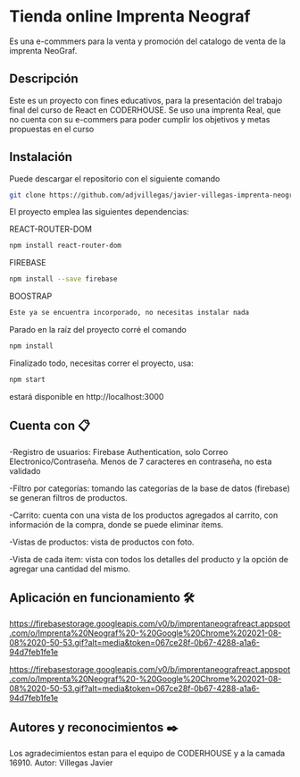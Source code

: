 # Tienda online Imprenta Neograf
Es una e-commmers para la venta y promoción del catalogo de venta de la imprenta NeoGraf.

## Descripción

Este es un proyecto con fines educativos, para la presentación del trabajo final del curso de React en CODERHOUSE. Se uso una imprenta Real, que no cuenta con su e-commers para poder cumplir los objetivos y metas propuestas en el curso

## Instalación

Puede descargar el repositorio con el siguiente comando

```bash
git clone https://github.com/adjvillegas/javier-villegas-imprenta-neograf.git
```
El proyecto emplea las siguientes dependencias:

REACT-ROUTER-DOM
```bash
npm install react-router-dom
```

FIREBASE
```bash
npm install --save firebase
```

BOOSTRAP
```bash
Este ya se encuentra incorporado, no necesitas instalar nada
```

Parado en la raíz del proyecto corré el comando
```bash
npm install
```

Finalizado todo, necesitas correr el proyecto, usa:
```bash
npm start
```
estará disponible en http://localhost:3000

## Cuenta con 📋
-Registro de usuarios: Firebase Authentication, solo Correo Electronico/Contraseña. Menos de 7 caracteres en contraseña, no esta validado

-Filtro por categorías: tomando las categorías de la base de datos (firebase) se generan filtros de productos.

-Carrito: cuenta con una vista de los productos agregados al carrito, con información de la compra, donde se puede eliminar items.

-Vistas de productos: vista de productos con foto.

-Vista de cada item: vista con todos los detalles del producto y la opción de agregar una cantidad del mismo.


## Aplicación en funcionamiento 🛠️

https://firebasestorage.googleapis.com/v0/b/imprentaneografreact.appspot.com/o/Imprenta%20Neograf%20-%20Google%20Chrome%202021-08-08%2020-50-53.gif?alt=media&token=067ce28f-0b67-4288-a1a6-94d7feb1fe1e

https://firebasestorage.googleapis.com/v0/b/imprentaneografreact.appspot.com/o/Imprenta%20Neograf%20-%20Google%20Chrome%202021-08-08%2020-50-53.gif?alt=media&token=067ce28f-0b67-4288-a1a6-94d7feb1fe1e

## Autores y reconocimientos ✒️
Los agradecimientos estan para el equipo de CODERHOUSE y a la camada 16910.
Autor: Villegas Javier


